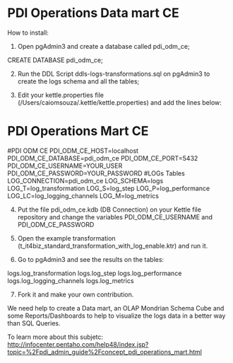 PDI Operations Data mart CE
======================



How to install:

1) Open pgAdmin3 and create a database called pdi_odm_ce;

CREATE DATABASE pdi_odm_ce;

2) Run the DDL Script ddls-logs-transformations.sql on pgAdmin3 to create the logs schema and all the tables;

3) Edit your kettle.properties file (/Users/caiomsouza/.kettle/kettle.properties) and add the lines below:

# PDI Operations Mart CE
#PDI ODM CE
PDI_ODM_CE_HOST=localhost
PDI_ODM_CE_DATABASE=pdi_odm_ce
PDI_ODM_CE_PORT=5432
PDI_ODM_CE_USERNAME=YOUR_USER
PDI_ODM_CE_PASSWORD=YOUR_PASSWORD
#LOGs Tables
LOG_CONNECTION=pdi_odm_ce
LOG_SCHEMA=logs
LOG_T=log_transformation
LOG_S=log_step
LOG_P=log_performance
LOG_LC=log_logging_channels
LOG_M=log_metrics

4) Put the file pdi_odm_ce.kdb (DB Connection) on your Kettle file repository and change the variables PDI_ODM_CE_USERNAME and  PDI_ODM_CE_PASSWORD

5) Open the example transformation (t_it4biz_standard_transformation_with_log_enable.ktr) and run it.

6) Go to pgAdmin3 and see the results on the tables:

logs.log_transformation
logs.log_step
logs.log_performance
logs.log_logging_channels
logs.log_metrics

7) Fork it and make your own contribution.

We need help to create a Data mart, an OLAP Mondrian Schema Cube and some Reports/Dashboards to help to visualize the logs data in a better way than SQL Queries. 

To learn more about this subjetc:
http://infocenter.pentaho.com/help48/index.jsp?topic=%2Fpdi_admin_guide%2Fconcept_pdi_operations_mart.html
